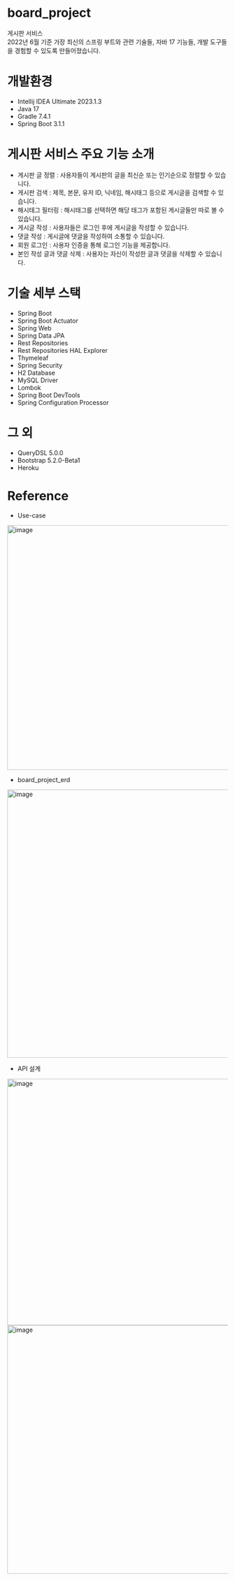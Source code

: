 # board_project
게시판 서비스    
2022년 6월 기준 가장 최신의 스프링 부트와 관련 기술들, 자바 17 기능들, 개발 도구들을 경험할 수 있도록 만들어졌습니다.

# 개발환경
- Intellij IDEA Ultimate 2023.1.3
- Java 17
- Gradle 7.4.1
- Spring Boot 3.1.1

# 게시판 서비스 주요 기능 소개
- 게시판 글 정렬 : 사용자들이 게시판의 글을 최신순 또는 인기순으로 정렬할 수 있습니다.
- 게시판 검색 : 제목, 본문, 유저 ID, 닉네임, 해시태그 등으로 게시글을 검색할 수 있습니다.
- 해시태그 필터링 : 해시태그를 선택하면 해당 태그가 포함된 게시글들만 따로 볼 수 있습니다.
- 게시글 작성 : 사용자들은 로그인 후에 게시글을 작성할 수 있습니다.
- 댓글 작성 : 게시글에 댓글을 작성하여 소통할 수 있습니다.
- 회원 로그인 : 사용자 인증을 통해 로그인 기능을 제공합니다.
- 본인 작성 글과 댓글 삭제 : 사용자는 자신이 작성한 글과 댓글을 삭제할 수 있습니다.

# 기술 세부 스택
- Spring Boot
- Spring Boot Actuator
- Spring Web
- Spring Data JPA
- Rest Repositories
- Rest Repositories HAL Explorer
- Thymeleaf
- Spring Security
- H2 Database
- MySQL Driver
- Lombok
- Spring Boot DevTools
- Spring Configuration Processor

# 그 외
- QueryDSL 5.0.0
- Bootstrap 5.2.0-Beta1
- Heroku

# Reference
- Use-case
<img width="559" alt="image" src="https://github.com/dlsrnjs125/board_project/assets/64239673/a8ceb765-2713-412a-be29-38fca3652013">

- board_project_erd
<img width="613" alt="image" src="https://github.com/dlsrnjs125/board_project/assets/64239673/7e049079-d687-407d-8678-e3b46d7888e1">

- API 설계
<img width="563" alt="image" src="https://github.com/dlsrnjs125/board_project/assets/64239673/83256b75-a553-44c9-8bf9-1e89972685f3">
<img width="568" alt="image" src="https://github.com/dlsrnjs125/board_project/assets/64239673/43ec098b-b8f8-4a68-8cd7-2ceeb54729d2">
